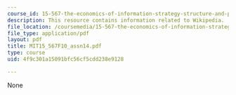 ```yaml
---
course_id: 15-567-the-economics-of-information-strategy-structure-and-pricing-fall-2010
description: This resource contains information related to Wikipedia.
file_location: /coursemedia/15-567-the-economics-of-information-strategy-structure-and-pricing-fall-2010/4f9c301a15091bfc56cf5cdd238e9128_MIT15_567F10_assn14.pdf
file_type: application/pdf
layout: pdf
title: MIT15_567F10_assn14.pdf
type: course
uid: 4f9c301a15091bfc56cf5cdd238e9128

---
```

None